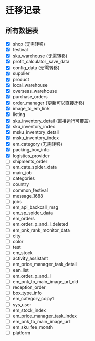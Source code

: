 # 迁移记录
## 所有数据表
- [x] shop (无需转移)
- [x] festival
- [x] sku_warehouse (无需转移)
- [x] profit_calculator_save_data
- [x] config_data (无需转移)
- [x] supplier
- [x] product
- [x] local_warehouse
- [x] overseas_warehouse
- [x] purchase_orders
- [x] order_manager (更新可以直接迁移)
- [x] image_to_em_link
- [x] listing
- [x] sku_inventory_detail (直接运行可覆盖)
- [x] sku_inventory_index
- [x] msku_inventory_detail
- [x] msku_inventory_index
- [x] em_category (无需转移)
- [x] packing_box_info
- [x] logistics_provider
- [ ] shipments_order
- [ ] em_cate_spider_data
- [ ] main_job
- [ ] categories
- [ ] country
- [ ] common_festival
- [ ] message_1688
- [ ] jobs
- [ ] em_api_backcall_msg
- [ ] em_sp_spider_data
- [ ] em_orders
- [ ] em_order_p_and_l_deleted
- [ ] em_pnk_rank_monitor_data
- [ ] city
- [ ] color
- [ ] test
- [ ] em_stock
- [ ] activity_assistant
- [ ] em_price_manager_task_detail
- [ ] ean_list
- [ ] em_order_p_and_l
- [ ] em_pnk_to_main_image_url_old
- [ ] reception_order
- [ ] box_type_info
- [ ] em_category_copy1
- [ ] sys_user
- [ ] em_stock_index
- [ ] em_price_manager_task_index
- [ ] em_pnk_to_main_image_url
- [ ] em_sku_fee_month
- [ ] platform